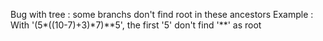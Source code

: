 Bug with tree : some branchs don't find root in these ancestors
Example :
With '(5*((10-7)+3)*7)\*\*5', the first '5' don't find '\*\*' as root